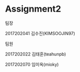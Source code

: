 Assignment2
======================
팀장

2017202041 김수진(KIMSOOJIN97)

팀원

2017202022 김태훈(teahunpb)

2017202070 임미옥(mioky)
